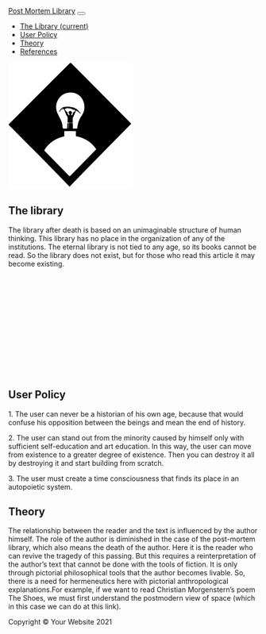 <!DOCTYPE html>
<html lang="hu">

<head>

  <meta charset="utf-8">
  <meta name="viewport" content="width=device-width, initial-scale=1, shrink-to-fit=no">
  <meta name="description" content="">
  <meta name="Bánki Tamás" content="">

  <title>Full Width Pics - Post Mortem Library</title>

  <!-- Bootstrap core CSS -->
  <link href="vendor/bootstrap/css/bootstrap.min.css" rel="stylesheet">

  <!-- Custom styles for this template -->
  <link href="css/full-width-pics.css" rel="stylesheet">

</head>

<body>

  <!-- Navigation -->
  <nav class="navbar navbar-expand-lg navbar-dark bg-dark fixed-top">
    <div class="container">
      <a class="navbar-brand" href="#">Post Mortem Library</a>
      <button class="navbar-toggler" type="button" data-toggle="collapse" data-target="#navbarResponsive" aria-controls="navbarResponsive" aria-expanded="false" aria-label="Toggle navigation">
        <span class="navbar-toggler-icon"></span>
      </button>
      <div class="collapse navbar-collapse" id="navbarResponsive">
        <ul class="navbar-nav ml-auto">
          <li class="nav-item active">
            <a class="nav-link" href="#">The Library
              <span class="sr-only">(current)</span>
            </a>
          </li>
          <li class="nav-item">
            <a class="nav-link" href="#">User Policy</a>
          </li>
          <li class="nav-item">
            <a class="nav-link" href="#">Theory</a>
          </li>
          <li class="nav-item">
            <a class="nav-link" href="#">References</a>
          </li>
        </ul>
      </div>
    </div>
  </nav>

  <!-- Header - set the background image for the header in the line below -->
  <div class="py-5 bg-image-full" src="banki_tamas_ elixir of long life_2020.jpg" alt="">
    <img class="img-fluid d-block mx-auto" src="3 fejezet2.png" alt="">
  </header>

  <!-- Content section -->
  <section class="py-5">
    <div class="container">
      <h1>The library</h1>
      <p class="lead"></p>
      <p>The library after death is based on an unimaginable structure of human thinking. This library has no place in the organization of any of the institutions. The eternal library is not tied to any age, so its books cannot be read. So the library does not exist, but for those who read this article it may become existing.</p>
    </div>
  </section>

  <!-- Image element - set the background image for the header in the line below -->
  <div class="py-5 bg-image-full" style="banki_tamas_ elixir of long life_2020.jpg">
    <!-- Put anything you want here! There is just a spacer below for demo purposes! -->
    <div style="height: 200px;"></div>
  </div>

  <!-- Content section -->
  <section class="py-5">
    <div class="container">
      <h1>User Policy</h1>
      <p class="lead"></p>
      <p>
        1. The user can never be a historian of his own age, because that would confuse his opposition between the beings and mean the end of history.</p>
   </p> 2. The user can stand out from the minority caused by himself only with sufficient self-education and art education. In this way, the user can move from existence to a greater degree of existence. Then you can destroy it all by destroying it and start building from scratch.</p>
    </p>3. The user must create a time consciousness that finds its place in an autopoietic system.</p>
    </div>
  </section>
  <!-- Content section -->
  <section class="py-5">
    <div class="container">
      <h1>Theory</h1>
      <p class="lead"></p>
      <p>The relationship between the reader and the text is influenced by the author himself. The role of the author is diminished in the case of the post-mortem library, which also means the death of the author. Here it is the reader who can revive the tragedy of this passing. But this requires a reinterpretation of the author’s text that cannot be done with the tools of fiction. It is only through pictorial philosophical tools that the author becomes livable. So, there is a need for hermeneutics here with pictorial anthropological explanations.For example, if we want to read Christian Morgenstern’s poem The Shoes, we must first understand the postmodern view of space (which in this case we can do at this link).
      </p>
    </div>
  </section>

  <!-- Footer -->
  <footer class="py-5 bg-dark">
    <div class="container">
      <p class="m-0 text-center text-white">Copyright &copy; Your Website 2021</p>
    </div>
    <!-- /.container -->
  </footer>

  <!-- Bootstrap core JavaScript -->
  <script src="vendor/jquery/jquery.min.js"></script>
  <script src="vendor/bootstrap/js/bootstrap.bundle.min.js"></script>

</body>
</html>
